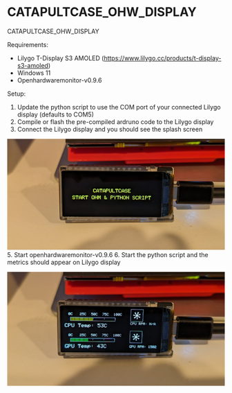 # CATAPULTCASE_OHW_DISPLAY
CATAPULTCASE_OHW_DISPLAY


Requirements:
- Lilygo T-Display S3 AMOLED (https://www.lilygo.cc/products/t-display-s3-amoled)
- Windows 11
- Openhardwaremonitor-v0.9.6

Setup:
1. Update the python script to use the COM port of your connected Lilygo display (defaults to COM5)
2. Compile or flash the pre-compiled ardruno code to the Lilygo display
3. Connect the Lilygo display and you should see the splash screen
   
![screenshot](splash.jpg)
5. Start openhardwaremonitor-v0.9.6
6. Start the python script and the metrics should appear on Lilygo display

![screenshot](running.jpg)
